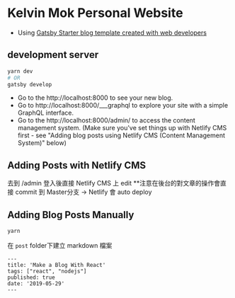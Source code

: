# Kelvin Mok Personal Website
- Using [Gatsby Starter blog template created with web developers](https://www.gatsbyjs.org/starters/willjw3/gatsby-starter-developer-diary/)

## development server
```bash
yarn dev
# OR
gatsby develop
```
- Go to the http://localhost:8000 to see your new blog.
- Go to http://localhost:8000/___graphql to explore your site with a simple GraphQL interface.
- Go to the http://localhost:8000/admin/ to access the content management system. (Make sure you've set things up with  Netlify CMS first - see "Adding blog posts using Netlify CMS (Content Management System)" below)

## Adding Posts with Netlify CMS
去到 /admin 登入後直接 Netlify CMS 上 edit
**注意在後台的對文章的操作會直接 commit 到 Master分支 -> Netlify 會 auto deploy

## Adding Blog Posts Manually

```bash
yarn 
```

在 `post` folder下建立 markdown 檔案
```
---
title: 'Make a Blog With React'
tags: ["react", "nodejs"]
published: true
date: '2019-05-29'
---
```
